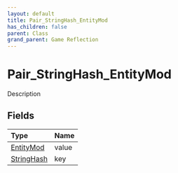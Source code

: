 ```yaml
---
layout: default
title: Pair_StringHash_EntityMod
has_children: false
parent: Class
grand_parent: Game Reflection
---
```

# Pair_StringHash_EntityMod
Description 

## Fields

| Type | Name |
|:-------------|:--------------|
| [EntityMod](/docs/game-reflection/classes/entity_mod) | value |
| [StringHash](/docs/game-reflection/classes/string_hash) | key |

